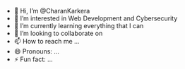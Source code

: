 - 👋 Hi, I’m @CharanKarkera
- 👀 I’m interested in Web Development and Cybersecurity
- 🌱 I’m currently learning everything that I can
- 💞️ I’m looking to collaborate on 
- 📫 How to reach me ...
- 😄 Pronouns: ...
- ⚡ Fun fact: ...

<!---
CharanKarkera/CharanKarkera is a ✨ special ✨ repository because its `README.md` (this file) appears on your GitHub profile.
You can click the Preview link to take a look at your changes.
--->
